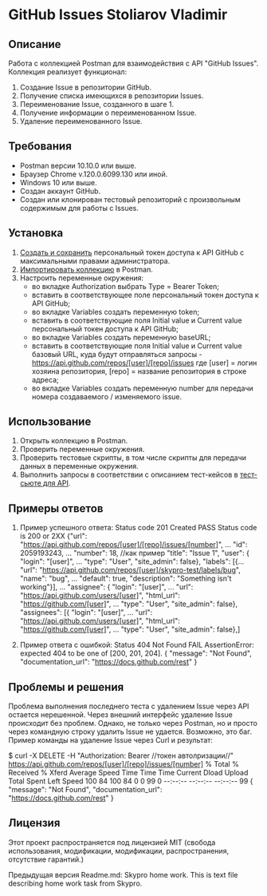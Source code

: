 # GitHub Issues Stoliarov Vladimir

## Описание
Работа с коллекцией Postman для взаимодействия с API "GitHub Issues". 
Коллекция реализует функционал:
1. Создание Issue в репозитории GitHub.
2. Получение списка имеющихся в репозитории Issues.
3. Переименование Issue, созданного в шаге 1.
4. Получение информации о переименованном Issue.
5. Удаление переименованного Issue.

## Требования
- Postman версии 10.10.0 или выше.
- Браузер Chrome v.120.0.6099.130 или иной.
- Windows 10 или выше.
- Создан аккаунт GitHub.
- Создан или клонирован тестовый репозиторий с произвольным содержимым для работы с Issues.

## Установка
1. [Создать и сохранить]([url](https://github.com/settings/tokens)) персональный токен доступа к API GitHub с максимальными правами администратора.
2. [Импортировать коллекцию]([url](https://drive.google.com/file/d/1LzZUqGwWVdP8J58xSOH2gKX0mFipyKen/view?usp=sharing)) в Postman.
3. Настроить переменные окружения:
   - во вкладке Authorization выбрать Type = Bearer Token;
   - вставить в соответствующее поле персональный токен доступа к API GitHub;
   - во вкладке Variables создать переменную token;
   - вставить в соответствующие поля Initial value и Current value персональный токен доступа к API GitHub;
   - во вкладке Variables создать переменную baseURL;
   - вставить в соответствующие поля Initial value и Current value базовый URL, куда будут отправляться запросы - https://api.github.com/repos/[user]/[repo]/issues
     где [user] = логин хозяина репозитория, [repo] = название репозитория в строке адреса;
   - во вкладке Variables создать переменную number для передачи номера создаваемого / изменяемого issue.

## Использование
1. Открыть коллекцию в Postman.
2. Проверить переменные окружения.
3. Проверить тестовые скрипты, в том числе скрипты для передачи данных в переменные окружения.
4. Выполнить запросы в соответствии с описанием тест-кейсов в [тест-сьюте для API]([url](https://drive.google.com/file/d/1H53cHaUDdPUKtZRh8yMFIs-NQc5ZzlOz/view?usp=sharing)).

## Примеры ответов
1. Пример успешного ответа:
Status code 201 Created
PASS Status code is 200 or 2XX
{"url": "https://api.github.com/repos/[user]/[repo]/issues/[number]",
    ...
    "id": 2059193243,
    ...
    "number": 18,        //как пример
    "title": "Issue 1",
    "user": {
        "login": "[user]",
        ...
        "type": "User",
        "site_admin": false},
    "labels": [{...
            "url": "https://api.github.com/repos/[user]/skypro-test/labels/bug",
            "name": "bug",
            ...
            "default": true,
            "description": "Something isn't working"}],
    ...
    "assignee": {
        "login": "[user]",
        ...
        "url": "https://api.github.com/users/[user]",
        "html_url": "https://github.com/[user]",
        ...
        "type": "User",
        "site_admin": false},
    "assignees": [{
            "login": "[user]",
        ...
        "url": "https://api.github.com/users/[user]",
        "html_url": "https://github.com/[user]",
        ...
        "type": "User",
        "site_admin": false},]

3. Пример ответа с ошибкой:
Status 404 Not Found
FAIL AssertionError: expected 404 to be one of [200, 201, 204].
{
    "message": "Not Found",
    "documentation_url": "https://docs.github.com/rest"
}

## Проблемы и решения
Проблема выполнения последнего теста с удалением Issue через API остается нерешенной.
Через внешний интерфейс удаление Issue происходит без проблем.
Однако, не только через Postman, но и просто через командную строку удалить Issue не удается.
Возможно, это баг. Пример команды на удаление Issue через Curl и результат:

$ curl -X DELETE -H "Authorization: Bearer //токен автолризации//" https://api.github.com/repos/[user]/[repo]/issues/[number]
  % Total    % Received % Xferd  Average Speed   Time    Time     Time  Current
                                 Dload  Upload   Total   Spent    Left  Speed
100    84  100    84    0     0     99      0 --:--:-- --:--:-- --:--:--    99
{
  "message": "Not Found",
  "documentation_url": "https://docs.github.com/rest"
}

## Лицензия
Этот проект распространяется под лицензией MIT (свобода использования, модификации, модификации, распространения, отсутствие гарантий.)

Предыдущая версия Readme.md: Skypro home work.
This is text file describing home work task from Skypro.

